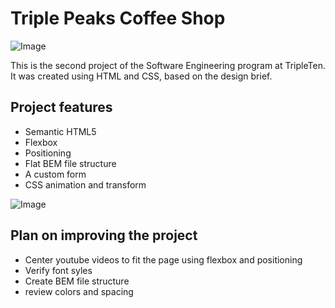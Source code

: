 # Triple Peaks Coffee Shop

![Image](https://github.com/user-attachments/assets/e0faeca6-03c0-4547-ae19-0ab7fec9a455)


This is the second project of the Software Engineering program at TripleTen. It was created using HTML and CSS, based on the design brief.

## Project features

- Semantic HTML5
- Flexbox
- Positioning
- Flat BEM file structure
- A custom form
- CSS animation and transform

![Image](https://github.com/user-attachments/assets/62354872-3f1d-49bd-854e-d1f5d96058c8)


## Plan on improving the project

- Center youtube videos to fit the page using flexbox and positioning
- Verify font syles
- Create BEM file structure
- review colors and spacing

